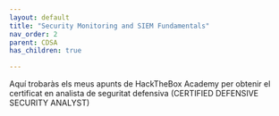 ```yaml
---
layout: default
title: "Security Monitoring and SIEM Fundamentals"
nav_order: 2
parent: CDSA
has_children: true

---
```



Aquí trobaràs els meus apunts de HackTheBox Academy per obtenir el certificat en analista de seguritat defensiva (CERTIFIED DEFENSIVE SECURITY ANALYST)